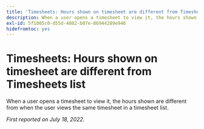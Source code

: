 ```yaml
---
title: 'Timesheets: Hours shown on timesheet are different from Timesheets list'
description: When a user opens a timesheet to view it, the hours shown are different from when the user views the same timesheet in a timesheet list.
exl-id: 5f1005c0-d55d-4082-b07e-86944289e946
hidefromtoc: yes
---
```

# Timesheets: Hours shown on timesheet are different from Timesheets list

When a user opens a timesheet to view it, the hours shown are different from when the user views the same timesheet in a timesheet list.

_First reported on July 18, 2022._

